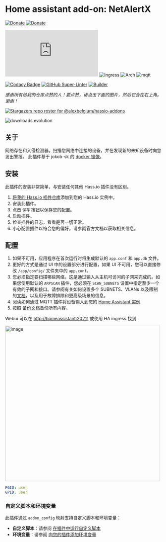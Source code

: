 # Home assistant add-on: NetAlertX

[![Donate][donation-badge]](https://www.buymeacoffee.com/alexbelgium)
[![Donate][paypal-badge]](https://www.paypal.com/donate/?hosted_button_id=DZFULJZTP3UQA)

![Version](https://img.shields.io/badge/dynamic/json?label=版本&query=%24.version&url=https%3A%2F%2Fraw.githubusercontent.com%2Falexbelgium%2Fhassio-addons%2Fmaster%2Fnetalertx%2Fconfig.json)
![Ingress](https://img.shields.io/badge/dynamic/json?label=Ingress&query=%24.ingress&url=https%3A%2F%2Fraw.githubusercontent.com%2Falexbelgium%2Fhassio-addons%2Fmaster%2Fnetalertx%2Fconfig.json)
![Arch](https://img.shields.io/badge/dynamic/json?color=success&label=Arch&query=%24.arch&url=https%3A%2F%2Fraw.githubusercontent.com%2Falexbelgium%2Fhassio-addons%2Fmaster%2Fnetalertx%2Fconfig.json)
![mqtt](https://img.shields.io/badge/服务-MQTT-green.svg?logo=chromecast&logoColor=white)

[![Codacy Badge](https://app.codacy.com/project/badge/Grade/9c6cf10bdbba45ecb202d7f579b5be0e)](https://www.codacy.com/gh/alexbelgium/hassio-addons/dashboard?utm_source=github.com&utm_medium=referral&utm_content=alexbelgium/hassio-addons&utm_campaign=Badge_Grade)
[![GitHub Super-Linter](https://img.shields.io/github/actions/workflow/status/alexbelgium/hassio-addons/weekly-supelinter.yaml?label=Lint%20code%20base)](https://github.com/alexbelgium/hassio-addons/actions/workflows/weekly-supelinter.yaml)
[![Builder](https://img.shields.io/github/actions/workflow/status/alexbelgium/hassio-addons/onpush_builder.yaml?label=Builder)](https://github.com/alexbelgium/hassio-addons/actions/workflows/onpush_builder.yaml)

[donation-badge]: https://img.shields.io/badge/Buy%20me%20a%20coffee%20(no%20paypal)-%23d32f2f?logo=buy-me-a-coffee&style=flat&logoColor=white
[paypal-badge]: https://img.shields.io/badge/Buy%20me%20a%20coffee%20with%20Paypal-0070BA?logo=paypal&style=flat&logoColor=white

_感谢所有给我的仓库点赞的人！要点赞，请点击下面的图片，然后它会在右上角。谢谢！_

[![Stargazers repo roster for @alexbelgium/hassio-addons](https://raw.githubusercontent.com/alexbelgium/hassio-addons/master/.github/stars2.svg)](https://github.com/alexbelgium/hassio-addons/stargazers)

![downloads evolution](https://raw.githubusercontent.com/alexbelgium/hassio-addons/master/netalertx/stats.png)

## 关于

网络存在和入侵检测器。扫描您网络中连接的设备，并在发现新的未知设备时向您发出警报。
此插件基于 jokob-sk 的 [docker 镜像](https://github.com/jokob-sk/NetAlertX/tree/main/dockerfiles)。

## 安装

此插件的安装非常简单，与安装任何其他 Hass.io 插件没有区别。

1. [将我的 Hass.io 插件仓库][repository]添加到您的 Hass.io 实例中。
1. 安装此插件。
1. 点击 `保存` 按钮以保存您的配置。
1. 启动插件。
1. 检查插件的日志，看看是否一切正常。
1. 小心配置插件以符合您的偏好，请参阅官方文档以获取相关信息。

## 配置

1. 如果不可用，应用程序在首次运行时将生成默认的 `app.conf` 和 `app.db` 文件。
1. 更好的方式是通过 UI 中的设置部分进行配置，如果 UI 不可用，您可以直接修改 `/app/config/` 文件夹中的 `app.conf`。
1. 您必须指定要扫描哪些网络。这是通过输入从主机可访问的子网来完成的。如果您使用默认的 `ARPSCAN` 插件，您必须在 `SCAN_SUBNETS` 设置中指定至少一个有效的子网和接口。请参阅有关如何设置多个 SUBNETS、VLANs 以及限制的[文档](https://github.com/jokob-sk/NetAlertX/blob/main/docs/SUBNETS.md)，以及用于故障排除和更高级场景的信息。
1. 阅读如何通过 MQTT 插件将设备输入到您的 [Home Assistant 实例](https://github.com/jokob-sk/NetAlertX/blob/main/docs/HOME_ASSISTANT.md)
1. 按照 [备份文档](https://github.com/jokob-sk/NetAlertX/blob/main/docs/BACKUPS.md)备份所有内容。

Webui 可以在 <http://homeassistant:20211> 或使用 HA ingress 找到

<img width="500" alt="image" src="https://github.com/user-attachments/assets/fd74af43-091a-4f38-9879-037ca64cfab9" />

```yaml
PGID: user
GPID: user
```

### 自定义脚本和环境变量

此插件通过 `addon_config` 映射支持自定义脚本和环境变量：

- **自定义脚本**：请参阅 [在插件中运行自定义脚本](https://github.com/alexbelgium/hassio-addons/wiki/Running-custom-scripts-in-Addons)
- **环境变量**：请参阅 [向您的插件添加环境变量](https://github.com/alexbelgium/hassio-addons/wiki/Add-Environment-variables-to-your-Addon)

[repository]: https://github.com/alexbelgium/hassio-addons